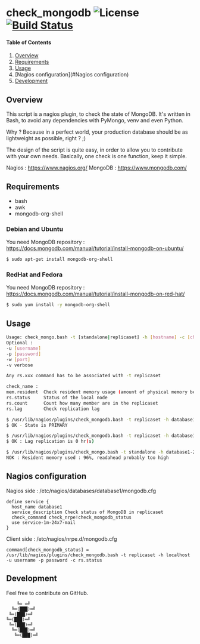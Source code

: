 # check_mongodb ![License][license-img] [![Build Status][build-img]][build-url]

#### Table of Contents

1. [Overview](#overview)
2. [Requirements](#requirements)
3. [Usage](#usage)
4. [Nagios configuration](#Nagios configuration)
5. [Development](#development)

## Overview

This script is a  nagios plugin, to check the state of  MongoDB. It's written in
Bash, to avoid any dependencies with PyMongo, venv and even Python.

Why  ?  Because in  a  perfect  world, your  production  database  should be  as
lightweight as possible, right ? ;)

The design of the script is quite easy, in order to allow you to contribute with
your own needs. Basically, one check is one function, keep it simple.

Nagios : https://www.nagios.org/
MongoDB : https://www.mongodb.com/

## Requirements

- bash
- awk
- mongodb-org-shell

### Debian and Ubuntu

You need MongoDB repository : https://docs.mongodb.com/manual/tutorial/install-mongodb-on-ubuntu/

```bash
$ sudo apt-get install mongodb-org-shell
```

### RedHat and Fedora

You need MongoDB repository : https://docs.mongodb.com/manual/tutorial/install-mongodb-on-red-hat/

```bash
$ sudo yum install -y mongodb-org-shell
```

## Usage

```bash
Usage: check_mongo.bash -t [standalone|replicaset] -h [hostname] -c [check_name]
Optional :
-u [username]
-p [password]
-w [port]
-v verbose

Any rs.xxx command has to be associated with -t replicaset

check_name :
mem.resident  Check resident memory usage (amount of physical memory being used, only for MMAPv1 storage engine)
rs.status     Status of the local node
rs.count      Count how many member are in the replicaset
rs.lag        Check replication lag
```

```bash
$ /usr/lib/nagios/plugins/check_mongodb.bash -t replicaset -h database1-1.domain -u username -p password -c rs.status
$ OK - State is PRIMARY
```

```bash
$ /usr/lib/nagios/plugins/check_mongodb.bash -t replicaset -h database1-1.domain -u username -p password -c rs.lag
$ OK : Lag replication is 0 hr(s)
```

```bash
$ /usr/lib/nagios/plugins/check_mongo.bash -t standalone -h database1-2 -c mem.resident
NOK : Resident memory used : 96%, readahead probably too high
```

## Nagios configuration

Nagios side : /etc/nagios/databases/database1/mongodb.cfg

```
define service {
  host_name database1
  service_description Check status of MongoDB in replicaset
  check_command check_nrpe!check_mongodb_status
  use service-1m-24x7-mail
}
```

Client side : /etc/nagios/nrpe.d/mongodb.cfg

```
command[check_mongodb_status] = /usr/lib/nagios/plugins/check_mongodb.bash -t replicaset -h localhost -u username -p password -c rs.status
```

## Development

Feel free to contribute on GitHub.

```
    ╚⊙ ⊙╝
  ╚═(███)═╝
 ╚═(███)═╝
╚═(███)═╝
 ╚═(███)═╝
  ╚═(███)═╝
   ╚═(███)═╝
```

[license-img]: https://img.shields.io/badge/license-ISC-blue.svg
[build-img]: https://travis-ci.org/dalenys/check_mongodb.svg?branch=master
[build-url]: https://travis-ci.org/dalenys/check_mongodb
